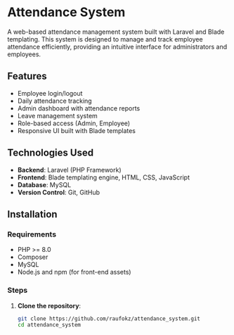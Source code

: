 # Attendance System

A web-based attendance management system built with Laravel and Blade templating. This system is designed to manage and track employee attendance efficiently, providing an intuitive interface for administrators and employees.

## Features

- Employee login/logout
- Daily attendance tracking
- Admin dashboard with attendance reports
- Leave management system
- Role-based access (Admin, Employee)
- Responsive UI built with Blade templates

## Technologies Used

- **Backend**: Laravel (PHP Framework)
- **Frontend**: Blade templating engine, HTML, CSS, JavaScript
- **Database**: MySQL
- **Version Control**: Git, GitHub

## Installation

### Requirements

- PHP >= 8.0
- Composer
- MySQL
- Node.js and npm (for front-end assets)

### Steps

1. **Clone the repository**:
   ```bash
   git clone https://github.com/raufokz/attendance_system.git
   cd attendance_system
